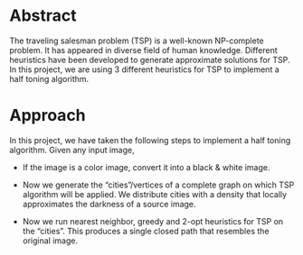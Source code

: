 # Abstract #
The traveling salesman problem (TSP) is a well-known NP-complete problem. It has appeared in diverse field of human knowledge. Different heuristics have been developed to generate approximate solutions for TSP. In this project, we are using 3 different heuristics for TSP to implement a half toning algorithm.

# Approach #
In this project, we have taken the following steps to implement a half toning algorithm.
Given any input image,

  * If the image is a color image, convert it into a black & white image.

  * Now we generate the “cities”/vertices of a complete graph on which TSP algorithm will be applied. We distribute cities with a density that locally approximates the darkness of a source image.

  * Now we run nearest neighbor, greedy and 2-opt heuristics for TSP on the “cities”. This produces a single closed path that resembles the original image.